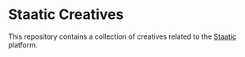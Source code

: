 # Staatic Creatives

This repository contains a collection of creatives related to the [Staatic](https://staatic.com/) platform.